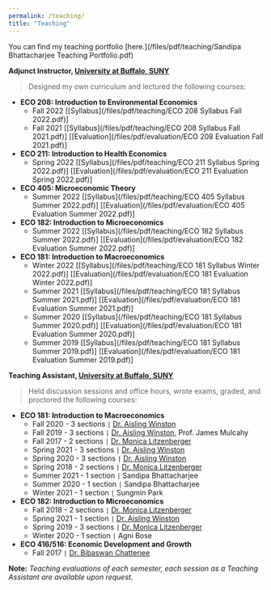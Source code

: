 ```yaml
---
permalink: /teaching/
title: "Teaching"
---
```


You can find my teaching portfolio [here.](/files/pdf/teaching/Sandipa Bhattacharjee Teaching Portfolio.pdf)

**Adjunct Instructor, [University at Buffalo, SUNY](https://arts-sciences.buffalo.edu/economics.html)**  
> Designed my own curriculum and lectured the following courses: 

 - **ECO 208: Introduction to Environmental Economics** 
     - Fall 2022 [[Syllabus](/files/pdf/teaching/ECO 208 Syllabus Fall 2022.pdf)]
     - Fall 2021 [[Syllabus](/files/pdf/teaching/ECO 208 Syllabus Fall 2021.pdf)] [[Evaluation](/files/pdf/evaluation/ECO 208 Evaluation Fall 2021.pdf)]
 - **ECO 211: Introduction to Health Economics**
     - Spring 2022 [[Syllabus](/files/pdf/teaching/ECO 211 Syllabus Spring 2022.pdf)] [[Evaluation](/files/pdf/evaluation/ECO 211 Evaluation Spring 2022.pdf)]
 - **ECO 405: Microeconomic Theory**
     - Summer 2022 [[Syllabus](/files/pdf/teaching/ECO 405 Syllabus Summer 2022.pdf)] [[Evaluation](/files/pdf/evaluation/ECO 405 Evaluation Summer 2022.pdf)]
 - **ECO 182: Introduction to Microeconomics**
     - Summer 2022 [[Syllabus](/files/pdf/teaching/ECO 182 Syllabus Summer 2022.pdf)] [[Evaluation](/files/pdf/evaluation/ECO 182 Evaluation Summer 2022.pdf)]
 - **ECO 181: Introduction to Macroeconomics** 
     - Winter 2022 [[Syllabus](/files/pdf/teaching/ECO 181 Syllabus Winter 2022.pdf)] [[Evaluation](/files/pdf/evaluation/ECO 181 Evaluation Winter 2022.pdf)]
     - Summer 2021 [[Syllabus](/files/pdf/teaching/ECO 181 Syllabus Summer 2021.pdf)] [[Evaluation](/files/pdf/evaluation/ECO 181 Evaluation Summer 2021.pdf)]
     - Summer 2020 [[Syllabus](/files/pdf/teaching/ECO 181 Syllabus Summer 2020.pdf)] [[Evaluation](/files/pdf/evaluation/ECO 181 Evaluation Summer 2020.pdf)]
     - Summer 2019 [[Syllabus](/files/pdf/teaching/ECO 181 Syllabus Summer 2019.pdf)] [[Evaluation](/files/pdf/evaluation/ECO 181 Evaluation Summer 2019.pdf)]


**Teaching Assistant, [University at Buffalo, SUNY](https://arts-sciences.buffalo.edu/economics.html)**  
> Held discussion sessions and office hours, wrote exams, graded, and proctored the following courses:  


 - **ECO 181: Introduction to Macroeconomics** 
     - Fall 2020 - 3 sections `|` [Dr. Aisling Winston](https://sites.google.com/view/aisling-winston/home)
     - Fall 2019 - 3 sections `|` [Dr. Aisling Winston](https://sites.google.com/view/aisling-winston/home), Prof. James Mulcahy
     - Fall 2017 - 2 sections `|` [Dr. Monica Litzenberger](https://www.sjf.edu/profiles/profile-last-name-1974-en.html)
     - Spring 2021 - 3 sections `|` [Dr. Aisling Winston](https://sites.google.com/view/aisling-winston/home)
     - Spring 2020 - 3 sections `|` [Dr. Aisling Winston](https://sites.google.com/view/aisling-winston/home)
     - Spring 2018 - 2 sections `|` [Dr. Monica Litzenberger](https://www.sjf.edu/profiles/profile-last-name-1974-en.html)
     - Summer 2021 - 1 section `|` Sandipa Bhattacharjee
     - Summer 2020 - 1 section `|` Sandipa Bhattacharjee
     - Winter 2021 - 1 section `|` Sungmin Park
 - **ECO 182: Introduction to Microeconomics** 
     - Fall 2018 - 2 sections `|` [Dr. Monica Litzenberger](https://www.sjf.edu/profiles/profile-last-name-1974-en.html)
     - Spring 2021 - 1 section `|` [Dr. Aisling Winston](https://sites.google.com/view/aisling-winston/home)
     - Spring 2019 - 3 sections `|` [Dr. Monica Litzenberger](https://www.sjf.edu/profiles/profile-last-name-1974-en.html)
     - Winter 2020 - 1 section `|` Agni Bose
 - **ECO 416/516: Economic Development and Growth** 
     - Fall 2017 `|` [Dr. Bibaswan Chatterjee](http://jinhe.xjtu.edu.cn/info/1027/2066.htm)

**Note:** *Teaching evaluations of each semester, each session as a Teaching Assistant are available upon request.*

